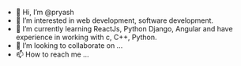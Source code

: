 - 👋 Hi, I’m @pryash
- 👀 I’m interested in web development, software development.
- 🌱 I’m currently learning ReactJs, Python Django, Angular and have experience in working with c, C++, Python. 
- 💞️ I’m looking to collaborate on ...
- 📫 How to reach me ...

<!---
pryash/pryash is a ✨ special ✨ repository because its `README.md` (this file) appears on your GitHub profile.
You can click the Preview link to take a look at your changes.
--->
